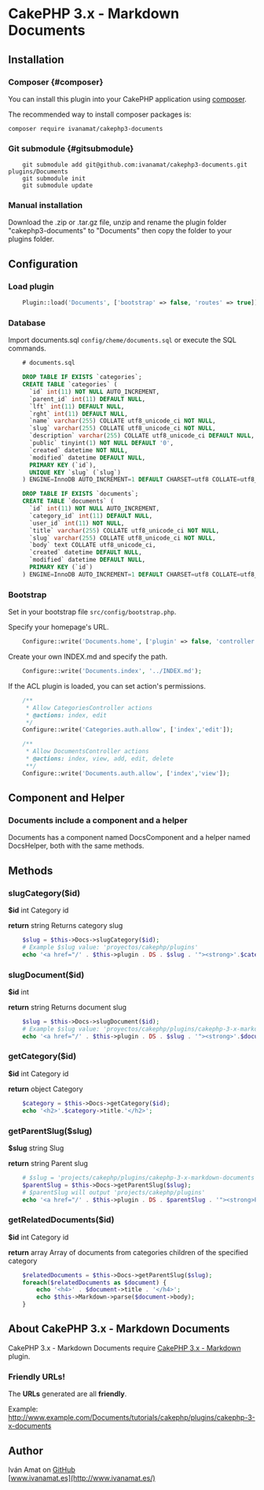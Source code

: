 # CakePHP 3.x - Markdown Documents

## Installation

### Composer {#composer}

You can install this plugin into your CakePHP application using [composer](http://getcomposer.org).

The recommended way to install composer packages is:

```
composer require ivanamat/cakephp3-documents
```

### Git submodule {#gitsubmodule}

```
    git submodule add git@github.com:ivanamat/cakephp3-documents.git plugins/Documents
    git submodule init
    git submodule update
```

### Manual installation

Download the .zip or .tar.gz file, unzip and rename the plugin folder "cakephp3-documents" to "Documents" then copy the folder to your plugins folder.

## Configuration

### Load plugin

```php
    Plugin::load('Documents', ['bootstrap' => false, 'routes' => true]);
```

### Database

Import documents.sql `config/cheme/documents.sql` or execute the SQL commands.

```sql
    # documents.sql

    DROP TABLE IF EXISTS `categories`;
    CREATE TABLE `categories` (
      `id` int(11) NOT NULL AUTO_INCREMENT,
      `parent_id` int(11) DEFAULT NULL,
      `lft` int(11) DEFAULT NULL,
      `rght` int(11) DEFAULT NULL,
      `name` varchar(255) COLLATE utf8_unicode_ci NOT NULL,
      `slug` varchar(255) COLLATE utf8_unicode_ci NOT NULL,
      `description` varchar(255) COLLATE utf8_unicode_ci DEFAULT NULL,
      `public` tinyint(1) NOT NULL DEFAULT '0',
      `created` datetime NOT NULL,
      `modified` datetime DEFAULT NULL,
      PRIMARY KEY (`id`),
      UNIQUE KEY `slug` (`slug`)
    ) ENGINE=InnoDB AUTO_INCREMENT=1 DEFAULT CHARSET=utf8 COLLATE=utf8_unicode_ci;

    DROP TABLE IF EXISTS `documents`;
    CREATE TABLE `documents` (
      `id` int(11) NOT NULL AUTO_INCREMENT,
      `category_id` int(11) DEFAULT NULL,
      `user_id` int(11) NOT NULL,
      `title` varchar(255) COLLATE utf8_unicode_ci NOT NULL,
      `slug` varchar(255) COLLATE utf8_unicode_ci NOT NULL,
      `body` text COLLATE utf8_unicode_ci,
      `created` datetime DEFAULT NULL,
      `modified` datetime DEFAULT NULL,
      PRIMARY KEY (`id`)
    ) ENGINE=InnoDB AUTO_INCREMENT=1 DEFAULT CHARSET=utf8 COLLATE=utf8_unicode_ci;
```

### Bootstrap

Set in your bootstrap file `src/config/bootstrap.php`.

Specify your homepage's URL.
```php
    Configure::write('Documents.home', ['plugin' => false, 'controller' => 'Pages', 'action' => 'display', 'home']);
```

Create your own INDEX.md and specify the path.
```php
    Configure::write('Documents.index', '../INDEX.md');
```

If the ACL plugin is loaded, you can set action's permissions.
```php
    /**
     * Allow CategoriesController actions
     * @actions: index, edit
     */
    Configure::write('Categories.auth.allow', ['index','edit']);

    /**
     * Allow DocumentsController actions
     * @actions: index, view, add, edit, delete
     **/
    Configure::write('Documents.auth.allow', ['index','view']);
```

## Component and Helper

### Documents include a component and a helper

Documents has a component named DocsComponent and a helper named DocsHelper, both with the same methods.

## Methods

### slugCategory($id)

**$id** int Category id

**return** string Returns category slug

```php
    $slug = $this->Docs->slugCategory($id);
    # Example $slug value: 'proyectos/cakephp/plugins'
    echo '<a href="/' . $this->plugin . DS . $slug . '"><strong>'.$category->title.'</strong></a>';
```
     
### slugDocument($id)

**$id** int

**return** string Returns document slug

```php
    $slug = $this->Docs->slugDocument($id);
    # Example $slug value: 'proyectos/cakephp/plugins/cakephp-3-x-markdown-documents'
    echo '<a href="/' . $this->plugin . DS . $slug . '"><strong>'.$document->title.'</strong></a>';
```
     
### getCategory($id)

**$id** int Category id

**return** object Category

```php
    $category = $this->Docs->getCategory($id);
    echo '<h2>'.$category->title.'</h2>';
```
### getParentSlug($slug)

**$slug** string Slug

**return** string Parent slug

```php
    # $slug = 'projects/cakephp/plugins/cakephp-3-x-markdown-documents'
    $parentSlug = $this->Docs->getParentSlug($slug);
    # $parentSlug will output 'projects/cakephp/plugins'
    echo '<a href="/' . $this->plugin . DS . $parentSlug . '"><strong>Parent category</strong></a>';
```

### getRelatedDocuments($id)

**$id** int Category id

**return** array Array of documents from categories children of the specified category

```php
    $relatedDocuments = $this->Docs->getParentSlug($slug);
    foreach($relatedDocuments as $document) {
        echo '<h4>' . $document->title . '</h4>';
        echo $this->Markdown->parse($document->body);
    }
```

     
## About CakePHP 3.x - Markdown Documents

CakePHP 3.x - Markdown Documents require [CakePHP 3.x - Markdown](https://github.com/ivanamat/cakephp3-markdown) plugin.

### Friendly URLs!

The **URLs** generated are all **friendly**.

Example: http://www.example.com/Documents/tutorials/cakephp/plugins/cakephp-3-x-documents

## Author

Iván Amat on [GitHub](https://github.com/ivanamat)  
[www.ivanamat.es](http://www.ivanamat.es/)
